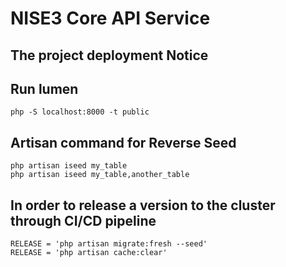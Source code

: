# NISE3 Core API Service

## The project deployment Notice 

## Run lumen
```shell
php -S localhost:8000 -t public
```
## Artisan command for Reverse Seed
```shell
php artisan iseed my_table
php artisan iseed my_table,another_table
```
## In order to release a version to the cluster through CI/CD pipeline
```shell
RELEASE = 'php artisan migrate:fresh --seed'
RELEASE = 'php artisan cache:clear'
```
